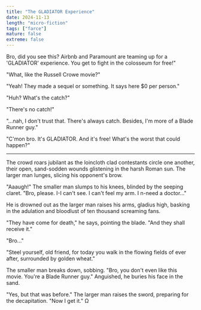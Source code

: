 ```yaml
---
title: "The GLADIATOR Experience"
date: 2024-11-13
length: "micro-fiction"
tags: ["farce"]
mature: false
extreme: false
---
```

Bro, did you see this? Airbnb and Paramount are teaming up for a 'GLADIATOR' experience. You get to fight in the colosseum for free!"

"What, like the Russell Crowe movie?"

"Yeah! They made a sequel or something. It says here $0 per person."

"Huh? What's the catch?"

"There's no catch!"

"...nah, I don't trust that. There's always catch. Besides, I'm more of a Blade Runner guy."

"C'mon bro. It's GLADIATOR. And it's free! What's the worst that could happen?"

---

The crowd roars jubilant as the loincloth clad contestants circle one another, their open, sand-sodden wounds glistening in the harsh Roman sun. The larger man lunges, slicing his opponent's brow.

"Aaaugh!" The smaller man slumps to his knees, blinded by the seeping claret. "Bro, please. I-I can't see. I can't feel my arm. I n-need a doctor..."

He is drowned out as the larger man raises his arms, gladius high, basking in the adulation and bloodlust of ten thousand screaming fans.

"They have come for death," he says, pointing the blade. "And they shall receive it."

"Bro..."

"Steel yourself, old friend, for today you walk in the flowing fields of ever after, surrounded by golden wheat."

The smaller man breaks down, sobbing. "Bro, you don't even like this movie. You're a Blade Runner guy." Anguished, he buries his face in the sand.

"Yes, but that was before." The larger man raises the sword, preparing for the decapitation. "Now I get it." Ω